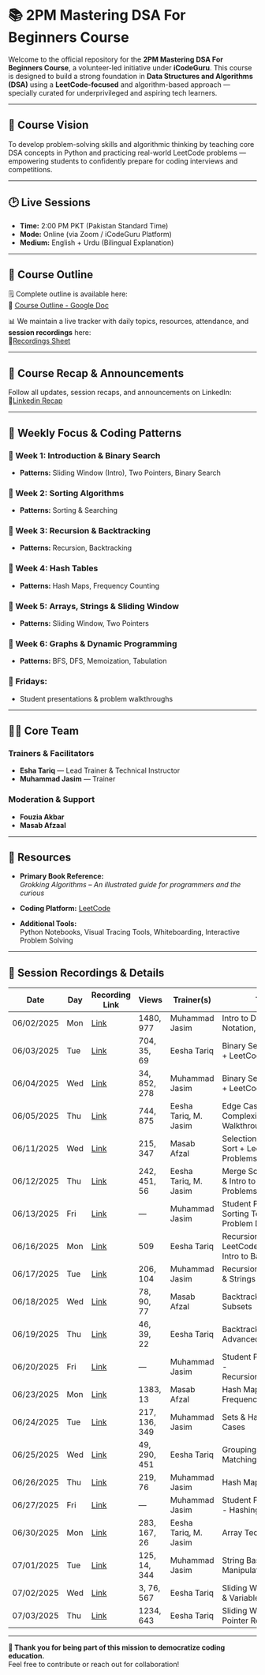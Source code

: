    # 📚 2PM Mastering DSA For Beginners Course

Welcome to the official repository for the **2PM Mastering DSA For Beginners Course**, a volunteer-led initiative under **iCodeGuru**. This course is designed to build a strong foundation in **Data Structures and Algorithms (DSA)** using a **LeetCode-focused** and algorithm-based approach — specially curated for underprivileged and aspiring tech learners.

---

## 🎯 Course Vision

To develop problem-solving skills and algorithmic thinking by teaching core DSA concepts in Python and practicing real-world LeetCode problems — empowering students to confidently prepare for coding interviews and competitions.

---

## 🕑 Live Sessions

- **Time:** 2:00 PM PKT (Pakistan Standard Time)  
- **Mode:** Online (via Zoom / iCodeGuru Platform)  
- **Medium:** English + Urdu (Bilingual Explanation)  

---

## 📘 Course Outline

🗒️ Complete outline is available here:  
📄 [Course Outline - Google Doc](https://docs.google.com/document/d/1vQ6EDJm5ZdwtnD7L3Rceym-AvwLQNkHfIk1pei3KsQs/edit?tab=t.0)

📊 We maintain a live tracker with daily topics, resources, attendance, and **session recordings** here:  
🔗[Recordings Sheet](https://docs.google.com/spreadsheets/d/1h82e-YxyAaESvkeQTcZIJxAtAj43uyvfGqxjTW3Nd08/edit?gid=1151484250#gid=1151484250)

---
## 📢 Course Recap & Announcements

Follow all updates, session recaps, and announcements on LinkedIn:  
🔗[Linkedin Recap](https://www.linkedin.com/feed/update/urn:li:activity:7335912737450962944/)

---

## 🧠 Weekly Focus & Coding Patterns

### 📌 Week 1: Introduction & Binary Search  
- **Patterns:** Sliding Window (Intro), Two Pointers, Binary Search  

### 📌 Week 2: Sorting Algorithms  
- **Patterns:** Sorting & Searching  

### 📌 Week 3: Recursion & Backtracking  
- **Patterns:** Recursion, Backtracking  

### 📌 Week 4: Hash Tables  
- **Patterns:** Hash Maps, Frequency Counting  

### 📌 Week 5: Arrays, Strings & Sliding Window  
- **Patterns:** Sliding Window, Two Pointers  

### 📌 Week 6: Graphs & Dynamic Programming  
- **Patterns:** BFS, DFS, Memoization, Tabulation  

### 🧪 Fridays:  
- Student presentations & problem walkthroughs  

---

## 👩‍🏫 Core Team

### Trainers & Facilitators  
- **Esha Tariq** — Lead Trainer & Technical Instructor  
- **Muhammad Jasim** — Trainer  

### Moderation & Support  
- **Fouzia Akbar**  
- **Masab Afzaal**  

---

## 📖 Resources

- **Primary Book Reference:**  
  _Grokking Algorithms – An illustrated guide for programmers and the curious_  
  
- **Coding Platform:** [LeetCode](https://leetcode.com/)  
  
- **Additional Tools:**  
  Python Notebooks, Visual Tracing Tools, Whiteboarding, Interactive Problem Solving  

---

## 🎥 Session Recordings & Details

| Date       | Day   | Recording Link                                                   | Views              | Trainer(s)              | Topic                                                              |
|------------|-------|------------------------------------------------------------------|---------------------|--------------------------|--------------------------------------------------------------------|
| 06/02/2025 | Mon   | [Link](https://www.facebook.com/share/v/19yAg8i94e/)             | 1480, 977           | Muhammad Jasim           | Intro to DSA, Big-O Notation, Python Recap                         |
| 06/03/2025 | Tue   | [Link](https://www.facebook.com/share/v/1AZ7xJrcMS/)             | 704, 35, 69         | Eesha Tariq              | Binary Search (Basics) + LeetCode Problems                         |
| 06/04/2025 | Wed   | [Link](https://www.facebook.com/share/v/1C4EN5aTjQ/)             | 34, 852, 278        | Muhammad Jasim           | Binary Search Variants + LeetCode Practice                         |
| 06/05/2025 | Thu   | [Link](https://www.facebook.com/share/v/1YErUvBdKL/)             | 744, 875            | Eesha Tariq, M. Jasim     | Edge Cases, Complexity + LeetCode Walkthrough                      |
| 06/11/2025 | Wed   | [Link](https://www.facebook.com/share/v/16nZuzo6X9/)             | 215, 347            | Masab Afzal              | Selection & Insertion Sort + LeetCode Problems                     |
| 06/12/2025 | Thu   | [Link](https://www.facebook.com/share/v/19FBd2ujus/)             | 242, 451, 56        | Eesha Tariq, M. Jasim     | Merge Sort, QuickSort & Intro to Heaps + Problems                  |
| 06/13/2025 | Fri   | [Link](https://www.facebook.com/share/v/152Z4rnMbn/)             | —                   | Muhammad Jasim           | Student Presentations – Sorting Techniques + Problem Discussion    |
| 06/16/2025 | Mon   | [Link](https://www.facebook.com/share/v/1ArJ7iqb9y/)             | 509                 | Eesha Tariq              | Recursion Basics + LeetCode Questions + Intro to Backtracking      |
| 06/17/2025 | Tue   | [Link](https://www.facebook.com/share/v/1AnN8cL9QF/)             | 206, 104            | Muhammad Jasim           | Recursion with Arrays & Strings                                    |
| 06/18/2025 | Wed   | [Link](https://www.facebook.com/share/v/1CCFNX97re/)             | 78, 90, 77          | Masab Afzal              | Backtracking Intro + Subsets                                       |
| 06/19/2025 | Thu   | [Link](https://www.facebook.com/share/v/1KWhvSeciS/)             | 46, 39, 22          | Eesha Tariq              | Backtracking Advanced                                              |
| 06/20/2025 | Fri   | [Link](https://www.facebook.com/share/v/1ErQq6mV8r/)             | —                   | Muhammad Jasim           | Student Presentations - Recursion/backtracking                    |
| 06/23/2025 | Mon   | [Link](https://www.facebook.com/share/v/1BAc7qhjxX/)             | 1383, 13            | Masab Afzal              | Hash Maps and Frequency Counters                                  |
| 06/24/2025 | Tue   | [Link](https://www.facebook.com/share/v/1ZZasgVMqd/)             | 217, 136, 349       | Muhammad Jasim           | Sets & HashMap Use Cases                                          |
| 06/25/2025 | Wed   | [Link](https://web.facebook.com/share/v/1AhjvScxTU/)             | 49, 290, 451        | Eesha Tariq              | Grouping & Pattern Matching                                       |
| 06/26/2025 | Thu   | [Link](https://www.facebook.com/share/v/191nhQcGWJ/)             | 219, 76             | Muhammad Jasim           | Hash Map Patterns                                                 |
| 06/27/2025 | Fri   | [Link](https://www.facebook.com/share/v/14u4FtWxYr/)             | —                   | Muhammad Jasim           | Student Presentations - Hashing Problem                           |
| 06/30/2025 | Mon   | [Link](https://www.facebook.com/share/v/19kV2SNw6T/)             | 283, 167, 26        | Eesha Tariq, M. Jasim     | Array Techniques                                                  |
| 07/01/2025 | Tue   | [Link](https://www.facebook.com/share/v/16mBRjU9po/)             | 125, 14, 344        | Muhammad Jasim           | String Basics & Manipulation                                      |
| 07/02/2025 | Wed   | [Link](https://www.facebook.com/share/v/1JkeQtZfZs/)             | 3, 76, 567          | Eesha Tariq              | Sliding Window (Fixed & Variable)                                 |
| 07/03/2025 | Thu   | [Link](https://www.facebook.com/share/v/1AtRP3Ei8M/)             | 1234, 643           | Eesha Tariq              | Sliding Window + Two Pointer Review                               |

---

**🙏 Thank you for being part of this mission to democratize coding education.**  
Feel free to contribute or reach out for collaboration!


